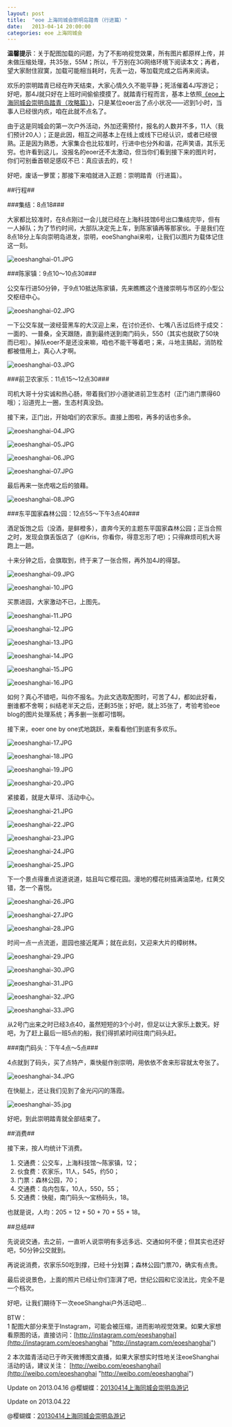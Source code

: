 ```yaml
---
layout: post
title:  "eoe 上海同城会崇明岛踏青（行进篇）"
date:   2013-04-14 20:00:00
categories: eoe 上海同城会
---
```


**温馨提示**：关于配图加载的问题，为了不影响视觉效果，所有图片都原样上传，并未做压缩处理，共35张，55M；所以，千万别在3G网络环境下阅读本文；再者，望大家耐住寂寞，加载可能相当耗时，先丢一边，等加载完成之后再来阅读。

欢乐的崇明踏青已经在昨天结束，大家心情久久不能平静；死活催着4J写游记；好吧，那4J就只好在上班时间偷偷摸摸了。就踏青行程而言，基本上依照[《eoe上海同城会崇明岛踏青（攻略篇）》](http://my.eoe.cn/eoeshanghai/archive/2277.html "eoe上海同城会崇明岛踏青（攻略篇）")，只是某位eoer出了点小状况——迟到1小时，当事人已经很内疚，咱在此就不点名了。

由于这是同城会的第一次户外活动，外加还需预付，报名的人数并不多，11人（我们预计20人）；正是此因，相互之间基本上在线上或线下已经认识，或者已经很熟。正是因为熟悉，大家集合也比较准时，行进中也分外和谐，花声笑语，其乐无穷。也许看到这儿，没报名的eoer还不太激动，但当你们看到接下来的图片时，你们可别垂首顿足感叹不已：真应该去的，哎！

好吧，废话一箩筐；那接下来咱就进入正题：崇明踏青（行进篇）。

##行程##

###集结：8点18###

大家都比较准时，在8点刚过一会儿就已经在上海科技馆6号出口集结完毕，但有一人掉队；为了节约时间，大部队决定先上车，到陈家镇再等那家伙。于是我们在8点18分上车向崇明岛进发，崇明，eoeShanghai来啦，让我们以图片为载体记住这一刻。   

![eoeshanghai-01.JPG](http://a1.eoe.cn/www/home/201304/15/dea8/516bb93f0c963.JPG 'eoeshanghai-01.JPG')

###陈家镇：9点10～10点30###

公交车行进50分钟，于9点10抵达陈家镇，先来瞧瞧这个连接崇明与市区的小型公交枢纽中心。  

![eoeshanghai-02.JPG](http://a1.eoe.cn/www/home/201304/15/a0c5/516bb9ed0aa72.JPG 'eoeshanghai-02.JPG')

一下公交车就一波经营黑车的大汉迎上来，在讨价还价、七嘴八舌过后终于成交：一面的、一普桑，全天跟随，直到最终送到南门码头，550（其实也就砍了50块而已啦）。掉队eoer不是还没来嘛，咱也不能干等着吧；来，斗地主搞起，消防栓都被借用上，真心人才啊。  

![eoeshanghai-03.JPG](http://a1.eoe.cn/www/home/201304/15/4092/516bba02a4ab1.JPG 'eoeshanghai-03.JPG')

###前卫农家乐：11点15～12点30###

司机大哥十分实诚和热心肠，带着我们抄小道驶进前卫生态村（正门进门票得60哦）；沿道兜上一圈，生态村真没劲。

接下来，正门出，开始咱们的农家乐。直接上图啦，再多的话也多余。  

![eoeshanghai-04.JPG](http://a1.eoe.cn/www/home/201304/15/f9df/516bba0e009af.JPG 'eoeshanghai-04.JPG')

![eoeshanghai-05.JPG](http://a1.eoe.cn/www/home/201304/15/c81c/516bba2714279.JPG 'eoeshanghai-05.JPG')
 
![eoeshanghai-06.JPG](http://a1.eoe.cn/www/home/201304/15/f059/516bba40daa3e.JPG 'eoeshanghai-06.JPG')

![eoeshanghai-07.JPG](http://a1.eoe.cn/www/home/201304/15/d5f6/516bba587e5b1.JPG 'eoeshanghai-07.JPG')

最后再来一张虎咽之后的狼藉。  

![eoeshanghai-08.JPG](http://a1.eoe.cn/www/home/201304/15/084b/516bba72397d8.JPG 'eoeshanghai-08.JPG')

###东平国家森林公园：12点55～下午3点40###

酒足饭饱之后（没酒，是鲜橙多），直奔今天的主题东平国家森林公园；正当合照之时，发现会旗丢饭店了（@Kris，你看你，得意忘形了吧）；只得麻烦司机大哥跑上一趟。

十来分钟之后，会旗取到，终于来了一张合照，再外加4J的得瑟。  

![eoeshanghai-09.JPG](http://a1.eoe.cn/www/home/201304/15/d523/516bba91655df.JPG 'eoeshanghai-09.JPG')
   
![eoeshanghai-10.JPG](http://a1.eoe.cn/www/home/201304/15/8659/516bbaaac50df.JPG 'eoeshanghai-10.JPG')

买票进园，大家激动不已，上图先。  

![eoeshanghai-11.JPG](http://a1.eoe.cn/www/home/201304/15/56c1/516bbad0a3da2.JPG 'eoeshanghai-11.JPG')
  
![eoeshanghai-12.JPG](http://a1.eoe.cn/www/home/201304/15/17f5/516bbafe31599.JPG 'eoeshanghai-12.JPG')
 
![eoeshanghai-13.JPG](http://a1.eoe.cn/www/home/201304/15/1333/516bbb305e45c.JPG 'eoeshanghai-13.JPG')
 
![eoeshanghai-14.JPG](http://a1.eoe.cn/www/home/201304/15/7e78/516bbb5a4425e.JPG 'eoeshanghai-14.JPG')
 
![eoeshanghai-15.JPG](http://a1.eoe.cn/www/home/201304/15/df46/516bbb7b16f6f.JPG 'eoeshanghai-15.JPG')
 
![eoeshanghai-16.JPG](http://a1.eoe.cn/www/home/201304/15/e408/516bbb9e5924f.JPG 'eoeshanghai-16.JPG')

如何？真心不错吧，叫你不报名。为此文选取配图时，可苦了4J，都如此好看，删谁都不舍啊；纠结老半天之后，还剩35张；好吧，就上35张了，考验考验eoe blog的图片处理系统；再多删一张都可惜啊。

接下来，eoer one by one式地跳跃，来看看他们到底有多欢乐。    

![eoeshanghai-17.JPG](http://a1.eoe.cn/www/home/201304/15/af64/516bbc5d3e0bc.JPG 'eoeshanghai-17.JPG')
 
![eoeshanghai-18.JPG](http://a1.eoe.cn/www/home/201304/15/1a17/516bbc7ea9fa8.JPG 'eoeshanghai-18.JPG')
  
![eoeshanghai-19.JPG](http://a1.eoe.cn/www/home/201304/15/8127/516bbca3e1dd5.JPG 'eoeshanghai-19.JPG')
     
![eoeshanghai-20.JPG](http://a1.eoe.cn/www/home/201304/15/1c5c/516bbcbea2a14.JPG 'eoeshanghai-20.JPG')
   
紧接着，就是大草坪、活动中心。  

![eoeshanghai-21.JPG](http://a1.eoe.cn/www/home/201304/15/6e11/516bbcedebdf9.JPG 'eoeshanghai-21.JPG')
  
![eoeshanghai-22.JPG](http://a1.eoe.cn/www/home/201304/15/d8f4/516bbd1ba9775.JPG 'eoeshanghai-22.JPG')
  
![eoeshanghai-23.JPG](http://a1.eoe.cn/www/home/201304/15/96d0/516bbd45ccddb.JPG 'eoeshanghai-23.JPG')
  
![eoeshanghai-24.JPG](http://a1.eoe.cn/www/home/201304/15/df65/516bbd69b85be.JPG 'eoeshanghai-24.JPG')
  
![eoeshanghai-25.JPG](http://a1.eoe.cn/www/home/201304/15/5c12/516bbd7ba512a.JPG 'eoeshanghai-25.JPG')

下一个景点得重点说道说道，姑且叫它樱花园。漫地的樱花树插满油菜地，红黄交错，怎一个喜悦。  

![eoeshanghai-26.JPG](http://a1.eoe.cn/www/home/201304/15/8bde/516bbd9f40bb0.JPG 'eoeshanghai-26.JPG')
  
![eoeshanghai-27.JPG](http://a1.eoe.cn/www/home/201304/15/79a4/516bbdbadc00a.JPG 'eoeshanghai-27.JPG')
  
 ![eoeshanghai-28.JPG](http://a1.eoe.cn/www/home/201304/15/91ad/516bbdcd7b147.JPG 'eoeshanghai-28.JPG')  

时间一点一点流逝，逛园也接近尾声；就在此刻，又迎来大片的樟树林。  

![eoeshanghai-29.JPG](http://a1.eoe.cn/www/home/201304/15/f4d7/516bbdf2db839.JPG 'eoeshanghai-29.JPG')
   
![eoeshanghai-30.JPG](http://a1.eoe.cn/www/home/201304/15/9405/516bbe938d641.JPG 'eoeshanghai-30.JPG')
   
![eoeshanghai-31.JPG](http://a1.eoe.cn/www/home/201304/15/71ca/516bbf04b8d90.JPG 'eoeshanghai-31.JPG')
   
![eoeshanghai-32.JPG](http://a1.eoe.cn/www/home/201304/15/5807/516bbf3b1f483.JPG 'eoeshanghai-32.JPG')
   
![eoeshanghai-33.JPG](http://a1.eoe.cn/www/home/201304/15/071d/516bbf55dcbc7.JPG 'eoeshanghai-33.JPG')  

从2号门出来之时已经3点40，虽然短短的3个小时，但足以让大家乐上数天。好吧，为了赶上最后一班5点的船，我们得抓紧时间往南门码头赶。 

###南门码头：下午4点～5点###

4点就到了码头，买了点特产，乘快艇作别崇明，用依依不舍来形容就太夸张了。  

![eoeshanghai-34.JPG](http://a1.eoe.cn/www/home/201304/15/f1ef/516bbf68f2385.JPG 'eoeshanghai-34.JPG')

在快艇上，还让我们见到了金光闪闪的落霞。 
 
![eoeshanghai-35.jpg](http://a1.eoe.cn/www/home/201304/15/1df6/516bbf8300090.jpg 'eoeshanghai-35.jpg')

好吧，到此崇明踏青就全部结束了。

##消费##

接下来，按人均统计下消费。

1. 交通费：公交车，上海科技馆～陈家镇，12；
2. 伙食费：农家乐，11人，545，约50；
3. 门票：森林公园，70；
4. 交通费：岛内包车，10人，550，55；
5. 交通费：快艇，南门码头～宝杨码头，18。

也就是说，人均：205 = 12 + 50 + 70 + 55 + 18。

##总结##

先说说交通，去之前，一直听人说崇明有多远多远、交通如何不便；但其实也还好吧，50分钟公交就到。

再说说消费，农家乐50吃到撑，已经十分划算；森林公园门票70，确实有点贵。

最后说说景色，上面的照片已经让你们澎湃了吧，世纪公园和它没法比，完全不是一个档次。

好吧，让我们期待下一次eoeShanghai户外活动吧...

BTW：    
1 配图大部分来至于Instagram，可能会被压缩，进而影响视觉效果。如果大家想看原图的话，直接访问：[http://instagram.com/eoeshanghai](http://instagram.com/eoeshanghai "http://instagram.com/eoeshanghai")       

2 本次踏青活动已于昨天微博图文直播，如果大家想实时性地关注eoeShanghai活动的话，建议关注： [http://weibo.com/eoeshanghai](http://weibo.com/eoeshanghai "http://weibo.com/eoeshanghai")

Update on 2013.04.16
@樱蝴蝶：[20130414上海同城会崇明岛游记](http://my.eoe.cn/yinghudie/archive/2635.html)

Update on 2013.04.22

@樱蝴蝶：[20130414上海同城会崇明岛游记](http://my.eoe.cn/yinghudie/archive/2635.html)
